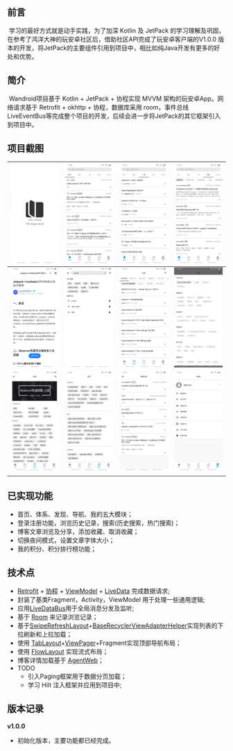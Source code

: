 

## 前言

​		学习的最好方式就是动手实践，为了加深 Kotlin 及 JetPack 的学习理解及巩固，在参考了鸿洋大神的玩安卓社区后，借助社区API完成了玩安卓客户端的V1.0.0 版本的开发，将JetPack的主要组件引用到项目中，相比如纯Java开发有更多的好处和优势。

## 简介

​		Wandroid项目基于 Kotlin + JetPack + 协程实现 MVVM 架构的玩安卓App。网络请求基于 Retrofit + okhttp + 协程，数据库采用 room，事件总线LiveEventBus等完成整个项目的开发，后续会进一步将JetPack的其它框架引入到项目中。



## 项目截图

| ![pic1](pic/pic1.png)   | ![pic2](pic/pic2.png)   | ![pic4](pic/pic4.png)   | ![pic5](pic/pic5.png)   |
| ----------------------- | ----------------------- | ----------------------- | ----------------------- |
| ![pic17](pic/pic17.png) | ![pic8](pic/pic8.png)   | ![pic9](pic/pic9.png)   | ![pic10](pic/pic10.png) |
| ![pic11](pic/pic11.png) | ![pic12](pic/pic12.png) | ![pic19](pic/pic19.png) | ![pic19](pic/pic13.png) |
|                         |                         |                         |                         |

## 已实现功能

- 首页、体系、发现、导航、我的五大模块；
- 登录注册功能，浏览历史记录，搜索(历史搜索，热门搜索)；
- 博客文章浏览及分享，添加收藏、取消收藏；
- 切换夜间模式，设置文章字体大小；
- 我的积分、积分排行榜功能；

## 技术点

- [Retrofit](https://github.com/square/retrofit) + [协程](https://github.com/Kotlin/kotlinx.coroutines) + [ViewModel](https://developer.android.com/topic/libraries/architecture/viewmodel) + [LiveData](https://developer.android.com/topic/libraries/architecture/livedata) 完成数据请求;
- 封装了基类Fragment，Activity，ViewModel 用于处理一些通用逻辑;
- 应用[LiveDataBus](https://github.com/JeremyLiao/LiveEventBus)用于全局消息分发及监听;
- 基于 [Room](https://developer.android.com/jetpack/androidx/releases/room) 来记录浏览记录；
- 基于[SwipeRefreshLayout](https://developer.android.com/jetpack/androidx/releases/swiperefreshlayout)+[BaseRecyclerViewAdapterHelper](https://github.com/CymChad/BaseRecyclerViewAdapterHelper)实现列表的下拉刷新和上拉加载；
- 使用 [TabLayout](https://developer.android.com/reference/com/google/android/material/tabs/TabLayout)+[ViewPager](https://developer.android.com/training/animation/screen-slide)+Fragment实现顶部导航布局；
- 使用 [FlowLayout](https://github.com/hongyangAndroid/FlowLayout) 实现流式布局；
- 博客详情加载基于 [AgentWeb](https://github.com/Justson/AgentWeb)；
- TODO
    - 引入Paging框架用于数据分页加载；
    - 学习 Hilt 注入框架并应用到项目中;

## 版本记录

**v1.0.0**

- 初始化版本，主要功能都已经完成。






